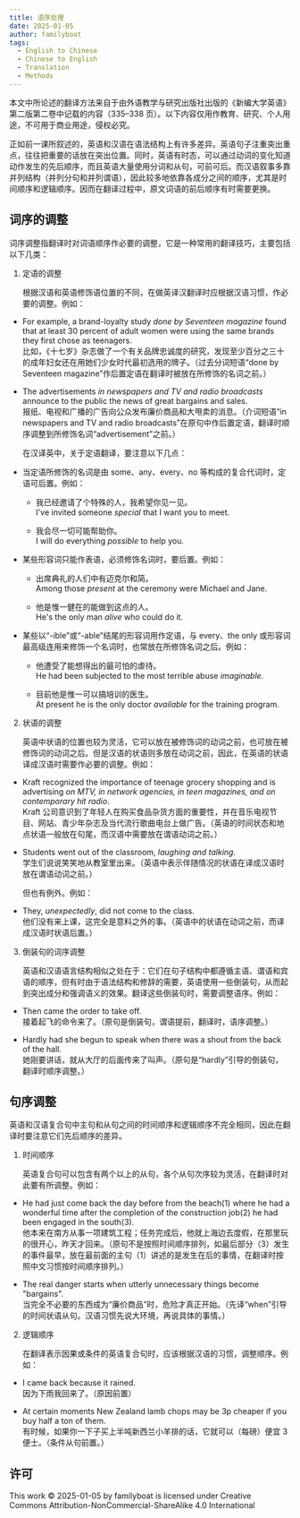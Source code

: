 ```yaml
---
title: 语序处理
date: 2025-01-05
author: familyboat
tags:
  - English to Chinese
  - Chinese to English
  - Translation
  - Methods
---
```


本文中所论述的翻译方法来自于由外语教学与研究出版社出版的《新编大学英语》第二版第二卷中记载的内容（335&ndash;338 页）。以下内容仅用作教育、研究、个人用途，不可用于商业用途，侵权必究。

正如前一课所叙述的，英语和汉语在语法结构上有许多差异。英语句子注重突出重点，往往把重要的话放在突出位置。同时，英语有时态，可以通过动词的变化知道动作发生的先后顺序，而且英语大量使用分词和从句，可前可后。而汉语叙事多靠并列结构（并列分句和并列谓语），因此较多地依靠各成分之间的顺序，尤其是时间顺序和逻辑顺序。因而在翻译过程中，原文词语的前后顺序有时需要更换。

<!-- more -->

## 词序的调整

词序调整指翻译时对词语顺序作必要的调整，它是一种常用的翻译技巧，主要包括以下几类：

1. 定语的调整

   根据汉语和英语修饰语位置的不同，在做英译汉翻译时应根据汉语习惯，作必要的调整。例如：

- For example, a brand-loyalty study _done by Seventeen magazine_ found that at least 30 percent of adult women were using the same brands they first chose as teenagers.
  <br />
  比如，《十七岁》杂志做了一个有关品牌忠诚度的研究，发现至少百分之三十的成年妇女还在用她们少女时代最初选用的牌子。（过去分词短语“done by Seventeen magazine”作后置定语在翻译时被放在所修饰的名词之前。）

- The advertisements _in newspapers and TV and radio broadcasts_ announce to the public the news of great bargains and sales.
  <br />
  报纸、电视和广播的广告向公众发布廉价商品和大甩卖的消息。（介词短语“in newspapers and TV and radio broadcasts”在原句中作后置定语，翻译时顺序调整到所修饰名词“advertisement”之前。）

  在汉译英中，关于定语翻译，要注意以下几点：

- 当定语所修饰的名词是由 some、any、every、no 等构成的复合代词时，定语可后置。例如：

  - 我已经邀请了个特殊的人，我希望你见一见。
    <br />
    I've invited someone _special_ that I want you to meet.

  - 我会尽一切可能帮助你。
    <br />
    I will do everything _possible_ to help you.

- 某些形容词只能作表语，必须修饰名词时，要后置。例如：

  - 出席典礼的人们中有迈克尔和简。
    <br />
    Among those _present_ at the ceremony were Michael and Jane.

  - 他是惟一健在的能做到这点的人。
    <br />
    He's the only man _alive_ who could do it.

- 某些以“-ible”或“-able”结尾的形容词用作定语，与 every、the only 或形容词最高级连用来修饰一个名词时，也常放在所修饰名词之后。例如：

  - 他遭受了能想得出的最可怕的虐待。
    <br />
    He had been subjected to the most terrible abuse _imaginable_.

  - 目前他是惟一可以搞培训的医生。
    <br />
    At present he is the only doctor _available_ for the training program.

2. 状语的调整

   英语中状语的位置也较为灵活，它可以放在被修饰词的动词之前，也可放在被修饰词的动词之后。但是汉语的状语则多放在动词之前，因此，在英语的状语译成汉语时需要作必要的调整。例如：

- Kraft recognized the importance of teenage grocery shopping and is advertising _on MTV, in network agencies, in teen magazines, and on contemporary hit radio_.
  <br />
  Kraft 公司意识到了年轻人在购买食品杂货方面的重要性，并在音乐电视节目、网站、青少年杂志及当代流行歌曲电台上做广告。（英语的时间状态和地点状语一般放在句尾，而汉语中需要放在谓语动词之前。）

- Students went out of the classroom, _laughing and talking_.
  <br />
  学生们说说笑笑地从教室里出来。（英语中表示伴随情况的状语在译成汉语时放在谓语动词之前。）

  但也有例外。例如：

- They, _unexpectedly_, did not come to the class.
  <br />
  他们没有来上课，这完全是意料之外的事。（英语中的状语在动词之前，而译成汉语时状语后置。）

3. 倒装句的词序调整

   英语和汉语语言结构相似之处在于：它们在句子结构中都遵循主语、谓语和宾语的顺序，但有时由于语法结构和修辞的需要，英语使用一些倒装句，从而起到突出成分和强调语义的效果。翻译这些倒装句时，需要调整语序。例如：

- Then came the order to take off.
  <br />
  接着起飞的命令来了。（原句是倒装句，谓语提前，翻译时，语序调整。）

- Hardly had she begun to speak when there was a shout from the back of the hall.
  <br />
  她刚要讲话，就从大厅的后面传来了叫声。（原句是“hardly”引导的倒装句，翻译时顺序调整。）

## 句序调整

英语和汉语复合句中主句和从句之间的时间顺序和逻辑顺序不完全相同，因此在翻译时要注意它们先后顺序的差异。

1. 时间顺序

   英语复合句可以包含有两个以上的从句，各个从句次序较为灵活，在翻译时对此要有所调整。例如：

- He had just come back the day before from the beach(1) where he had a wonderful time after the completion of the construction job(2) he had been engaged in the south(3).
  <br />
  他本来在南方从事一项建筑工程；任务完成后，他就上海边去度假，在那里玩的很开心，昨天才回来。（原句不是按照时间顺序排列，如最后部分（3）发生的事件最早，放在最前面的主句（1）讲述的是发生在后的事情，在翻译时按照中文习惯按时间顺序排列。）

- The real danger starts when utterly unnecessary things become "bargains".
  <br />
  当完全不必要的东西成为“廉价商品”时，危险才真正开始。（先译“when”引导的时间状语从句。汉语习惯先说大环境，再说具体的事情。）

2. 逻辑顺序

   在翻译表示因果或条件的英语复合句时，应该根据汉语的习惯，调整顺序。例如：

- I came back because it rained.
  <br />
  因为下雨我回来了。（原因前置）

- At certain moments New Zealand lamb chops may be 3p cheaper if you buy half a ton of them.
  <br />
  有时候，如果你一下子买上半吨新西兰小羊排的话，它就可以（每磅）便宜 3 便士。（条件从句前置。）

## 许可

This work © 2025-01-05 by familyboat is licensed under Creative Commons Attribution-NonCommercial-ShareAlike 4.0 International
